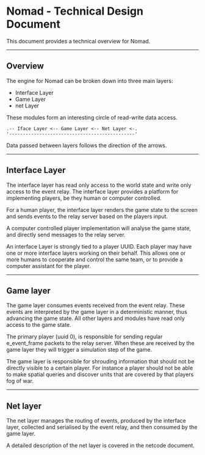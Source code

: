# Nomad - Technical Design Document
This document provides a technical overview for Nomad.


----
## Overview
The engine for Nomad can be broken down into three main layers:
- Interface Layer
- Game Layer
- net Layer

These modules form an interesting circle of read-write data access.
```
.-- Iface Layer <-- Game Layer <-- Net Layer <-.
'----------------------------------------------'
```
Data passed between layers follows the direction of the arrows.

----
## Interface Layer
The interface layer has read only access to the world state and write only
access to the event relay.  The interface layer provides a platform for
implementing players, be they human or computer controlled.

For a human player, the interface layer renders the game state to the screen and
sends events to the relay server based on the players input.

A computer controlled player implementation will analyse the game state, and
directly send messages to the relay server.

An interface Layer is strongly tied to a player UUID.  Each player may have one
or more interface layers working on their behalf.  This allows one or more
humans to cooperate and control the same team, or to provide a computer
assistant for the player.


----
## Game layer
The game layer consumes events received from the event relay.  These events are
interpreted by the game layer in a deterministic manner, thus advancing the game
state.  All other layers and modules have read only access to the game state.

The primary player (uuid 0), is responsible for sending regular e_event_frame
packets to the relay server.  When these are received by the game layer they
will trigger a simulation step of the game.

The game layer is responsible for shrouding information that should not be
directly visible to a certain player.  For instance a player should not be able
to make spatial queries and discover units that are covered by that players fog
of war.


----
## Net layer
The net layer manages the routing of events, produced by the interface layer,
collected and serialised by the event relay, and then consumed by the game
layer.

A detailed description of the net layer is covered in the netcode document.
